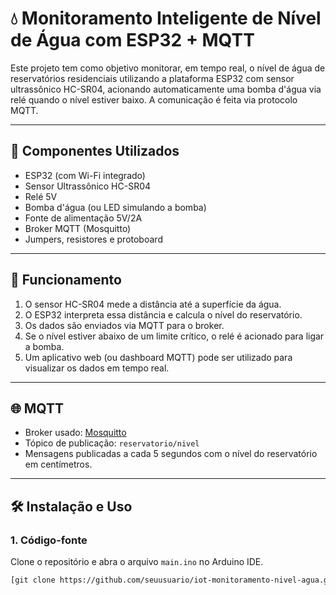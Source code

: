# 💧 Monitoramento Inteligente de Nível de Água com ESP32 + MQTT

Este projeto tem como objetivo monitorar, em tempo real, o nível de água de reservatórios residenciais utilizando a plataforma ESP32 com sensor ultrassônico HC-SR04, acionando automaticamente uma bomba d'água via relé quando o nível estiver baixo. A comunicação é feita via protocolo MQTT.

---

## 🔧 Componentes Utilizados

- ESP32 (com Wi-Fi integrado)
- Sensor Ultrassônico HC-SR04
- Relé 5V
- Bomba d'água (ou LED simulando a bomba)
- Fonte de alimentação 5V/2A
- Broker MQTT (Mosquitto)
- Jumpers, resistores e protoboard

---

## 📡 Funcionamento

1. O sensor HC-SR04 mede a distância até a superfície da água.
2. O ESP32 interpreta essa distância e calcula o nível do reservatório.
3. Os dados são enviados via MQTT para o broker.
4. Se o nível estiver abaixo de um limite crítico, o relé é acionado para ligar a bomba.
5. Um aplicativo web (ou dashboard MQTT) pode ser utilizado para visualizar os dados em tempo real.

---

## 🌐 MQTT

- Broker usado: [Mosquitto](https://mosquitto.org/)
- Tópico de publicação: `reservatorio/nivel`
- Mensagens publicadas a cada 5 segundos com o nível do reservatório em centímetros.

---

## 🛠️ Instalação e Uso

### 1. Código-fonte

Clone o repositório e abra o arquivo `main.ino` no Arduino IDE.

```bash
[git clone https://github.com/seuusuario/iot-monitoramento-nivel-agua.git] (https://github.com/scoreBR/IOT_Mackenzie.git)
